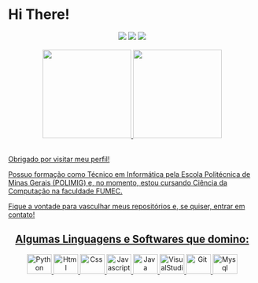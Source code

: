 # Hi There!

<div align="center">
  <a href="https://instagram.com/viniciusdiasr_?igshid=YmMyMTA2M2Y=" target="_blank"><img src="https://img.shields.io/badge/-Instagram-%23E4405F?style=for-the-badge&logo=instagram&logoColor=white" target="_blank"></a>
  <a href = "diasvinicius95@outlook.com"><img src="https://img.shields.io/badge/Gmail-D14836?style=for-the-badge&logo=gmail&logoColor=white" target="_blank"></a>
  <a href="https://www.linkedin.com/in/vin%C3%ADcius-dias-rodrigues-107602231/" target="_blank"><img src="https://img.shields.io/badge/-LinkedIn-%230077B5?style=for-the-badge&logo=linkedin&logoColor=white" target="_blank"></a>   
</div>
<br>

<div align="center">
  <a href="https://github.com/Viniddev">
  <img height="180em" src="https://github-readme-stats.vercel.app/api?username=Viniddev&show_icons=true&theme=midnight-purple&include_all_commits=true&count_private=true"/>
  <img height="180em" src="https://github-readme-stats.vercel.app/api/top-langs/?username=Viniddev&layout=compact&langs_count=7&theme=midnight-purple"/>
</div>
<br>


Obrigado por visitar meu perfil!

Possuo formação como Técnico em Informática pela Escola Politécnica de Minas Gerais (POLIMIG) e, no momento, estou cursando Ciência da Computação na faculdade FUMEC. 

Fique a vontade para vasculhar meus repositórios e, se quiser, entrar em contato!
<br>
<h2 align="center">Algumas Linguagens e Softwares que domino:</h2>

<div align="center">
  <img alt="Python" height="40" width="50" src="https://cdn.jsdelivr.net/gh/devicons/devicon/icons/python/python-original.svg" />
  <img alt="Html" height="40" width="50"  src="https://cdn.jsdelivr.net/gh/devicons/devicon/icons/html5/html5-original.svg" />
  <img alt="Css" height="40" width="50" src="https://cdn.jsdelivr.net/gh/devicons/devicon/icons/css3/css3-original.svg" />
  <img alt="Javascript" height="40" width="50" src="https://cdn.jsdelivr.net/gh/devicons/devicon/icons/javascript/javascript-original.svg" />
  <img alt="Java" height="40" width="50" src="https://cdn.jsdelivr.net/gh/devicons/devicon/icons/java/java-original.svg" />
  <img alt="VisualStudio" height="40" width="50" src="https://cdn.jsdelivr.net/gh/devicons/devicon/icons/visualstudio/visualstudio-plain.svg" />
  <img alt="Git" height="40" width="50" src="https://cdn.jsdelivr.net/gh/devicons/devicon/icons/git/git-original.svg" />
  <img alt="Mysql" height="40" width="50" src="https://cdn.jsdelivr.net/gh/devicons/devicon/icons/mysql/mysql-original.svg" />
</div>
<br><br>

